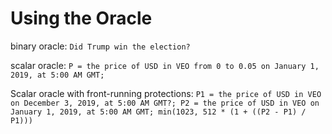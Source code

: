 Using the Oracle
=========


binary oracle: `Did Trump win the election?`

scalar oracle: `P = the price of USD in VEO from 0 to 0.05 on January 1, 2019, at 5:00 AM GMT; `

Scalar oracle with front-running protections:
`P1 = the price of USD in VEO on December 3, 2019, at 5:00 AM GMT?; P2 = the price of USD in VEO on January 1, 2019, at 5:00 AM GMT; min(1023, 512 * (1 + ((P2 - P1) / P1)))`